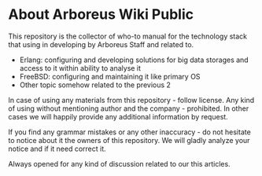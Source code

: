 # About Arboreus Wiki Public

This repository is the collector of who-to manual for the technology stack that using in developing by Arboreus Staff and related to.

* Erlang: configuring and developing solutions for big data storages and access to it within ability to analyse it
* FreeBSD: configuring and maintaining it like primary OS
* Other topic somehow related to the previous 2

In case of using any materials from this repository - follow license. Any kind of using without mentioning author and the company - prohibited. In other cases we will happily provide any additional information by request.

If you find any grammar mistakes or any other inaccuracy - do not hesitate to notice about it the owners of this repository. We will gladly analyze your notice and if it need correct it.

Always opened for any kind of discussion related to our this articles.